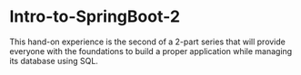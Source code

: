 # Intro-to-SpringBoot-2
This hand-on experience is the second of a 2-part series that will provide everyone with the foundations to build a proper application while managing its database using SQL.
